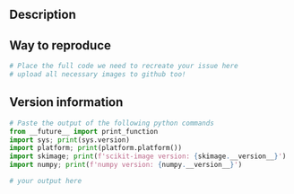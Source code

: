 ## Description

<!--
(Note: for guidance on how to use `scikit-image`, please post instead on https://forum.image.sc/tag/scikit-image)
-->

## Way to reproduce
```python
# Place the full code we need to recreate your issue here
# upload all necessary images to github too!
```


## Version information
```python
# Paste the output of the following python commands
from __future__ import print_function
import sys; print(sys.version)
import platform; print(platform.platform())
import skimage; print(f'scikit-image version: {skimage.__version__}')
import numpy; print(f'numpy version: {numpy.__version__}')
```

```python
# your output here

```
